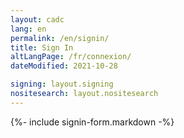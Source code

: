 ```yaml
---
layout: cadc
lang: en
permalink: /en/signin/
title: Sign In
altLangPage: /fr/connexion/
dateModified: 2021-10-28

signing: layout.signing
nositesearch: layout.nositesearch
---
```


{%- include signin-form.markdown -%}

